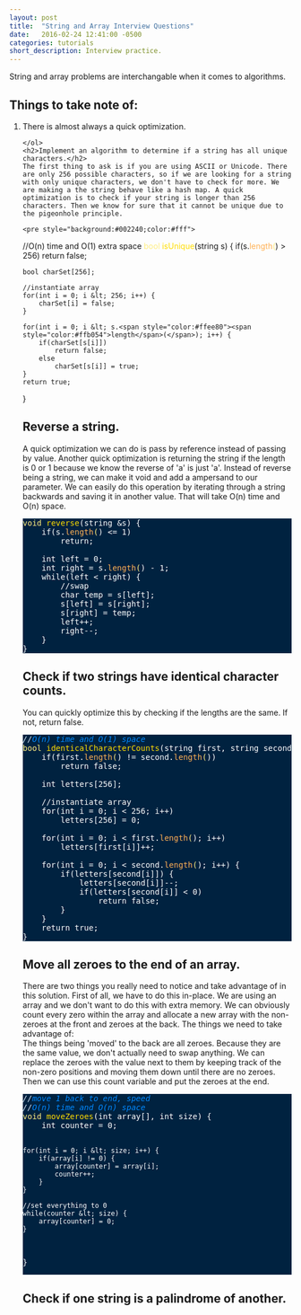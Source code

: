 ```yaml
---
layout: post
title:  "String and Array Interview Questions"
date:   2016-02-24 12:41:00 -0500
categories: tutorials
short_description: Interview practice.
---
```


<div class='paragraph'>
	String and array problems are interchangable when it comes to algorithms.
	<h2>Things to take note of:</h2>
	<ol>
		<li>There is almost always a quick optimization.</li>

	</ol>
	<h2>Implement an algorithm to determine if a string has all unique characters.</h2>
	The first thing to ask is if you are using ASCII or Unicode. There are only 256 possible characters, so if we are looking for a string with only unique characters, we don't have to check for more. We are making a the string behave like a hash map. A quick optimization is to check if your string is longer than 256 characters. Then we know for sure that it cannot be unique due to the pigeonhole principle.

	<pre style="background:#002240;color:#fff">
//O(n) time and O(1) extra space
<span style="color:#ffee80">bool</span><span style="color:#e1efff"> </span><span style="color:#fd0">isUnique</span>(string s) {
    if(s.<span style="color:#ffee80"><span style="color:#ffb054">length</span>(</span>) > 256)
      return false;
      
    bool charSet[256];
    
    //instantiate array
    for(int i = 0; i &lt; 256; i++) {
        charSet[i] = false;
    }
      
    for(int i = 0; i &lt; s.<span style="color:#ffee80"><span style="color:#ffb054">length</span>(</span>); i++) {
        if(charSet[s[i]])
            return false;
        else
            charSet[s[i]] = true;
    }
    return true;
}
</pre>

<h2>Reverse a string.</h2>
A quick optimization we can do is pass by reference instead of passing by value. Another quick optimization is returning the string if the length is 0 or 1 because we know the reverse of 'a' is just 'a'. Instead of reverse being a string, we can make it void and add a ampersand to our parameter. We can easily do this operation by iterating through a string backwards and saving it in another value. That will take O(n) time and O(n) space. 

<pre style="background:#002240;color:#fff"><span style="color:#ffee80">void</span><span style="color:#e1efff"> </span><span style="color:#fd0">reverse</span>(string &amp;s) {
    if(s.<span style="color:#ffee80"><span style="color:#ffb054">length</span>(</span>) &lt;= 1)
        return;
    
    int left = 0;
    int right = s.<span style="color:#ffee80"><span style="color:#ffb054">length</span>(</span>) - 1;
    while(left &lt; right) {
        //swap
        char temp = s[left];
        s[left] = s[right];
        s[right] = temp;
        left++;
        right--;
    }
}
</pre>

<h2>Check if two strings have identical character counts.</h2>
You can quickly optimize this by checking if the lengths are the same. If not, return false.

<pre style="background:#002240;color:#fff"><span style="color:#08f;font-style:italic"><span style="color:#e1efff">//</span>O(n) time and O(1) space</span>
<span style="color:#ffee80">bool</span><span style="color:#e1efff"> </span><span style="color:#fd0">identicalCharacterCounts</span>(string first, string second) {
    if(first.<span style="color:#ffee80"><span style="color:#ffb054">length</span>(</span>) != second.<span style="color:#ffee80"><span style="color:#ffb054">length</span>(</span>))
        return false;
      
    int letters[256];
    
    //instantiate array
    for(int i = 0; i &lt; 256; i++)
        letters[256] = 0;
    
    for(int i = 0; i &lt; first.<span style="color:#ffee80"><span style="color:#ffb054">length</span>(</span>); i++)
        letters[first[i]]++;
        
    for(int i = 0; i &lt; second.<span style="color:#ffee80"><span style="color:#ffb054">length</span>(</span>); i++) {
        if(letters[second[i]]) {
            letters[second[i]]--;
            if(letters[second[i]] &lt; 0)
                return false;
        }
    }
    return true;
}
</pre>

<h2>Move all zeroes to the end of an array.</h2>
There are two things you really need to notice and take advantage of in this solution. First of all, we have to do this in-place. We are using an array and we don't want to do this with extra memory. We can obviously count every zero within the array and allocate a new array with the non-zeroes at the front and zeroes at the back. The things we need to take advantage of:
<br>The things being 'moved' to the back are all zeroes. Because they are the same value, we don't actually need to swap anything. We can replace the zeroes with the value next to them by keeping track of the non-zero positions and moving them down until there are no zeroes. Then we can use this count variable and put the zeroes at the end.
<br>
<pre style="background:#002240;color:#fff"><span style="color:#08f;font-style:italic"><span style="color:#e1efff">//</span>move 1 back to end, speed</span>
<span style="color:#08f;font-style:italic"><span style="color:#e1efff">//</span>O(n) time and O(n) space</span>
<span style="color:#ffee80">void</span><span style="color:#e1efff"> </span><span style="color:#fd0">moveZeroes</span>(int array[], int size) {
    int counter = 0;
    
    for(int i = 0; i &lt; size; i++) {
        if(array[i] != 0) {
            array[counter] = array[i];
            counter++;
        }
    }
    
    //set everything to 0
    while(counter &lt; size) {
        array[counter] = 0;
    }
}
</pre>

<h2>Check if one string is a palindrome of another.</h2>
</div>